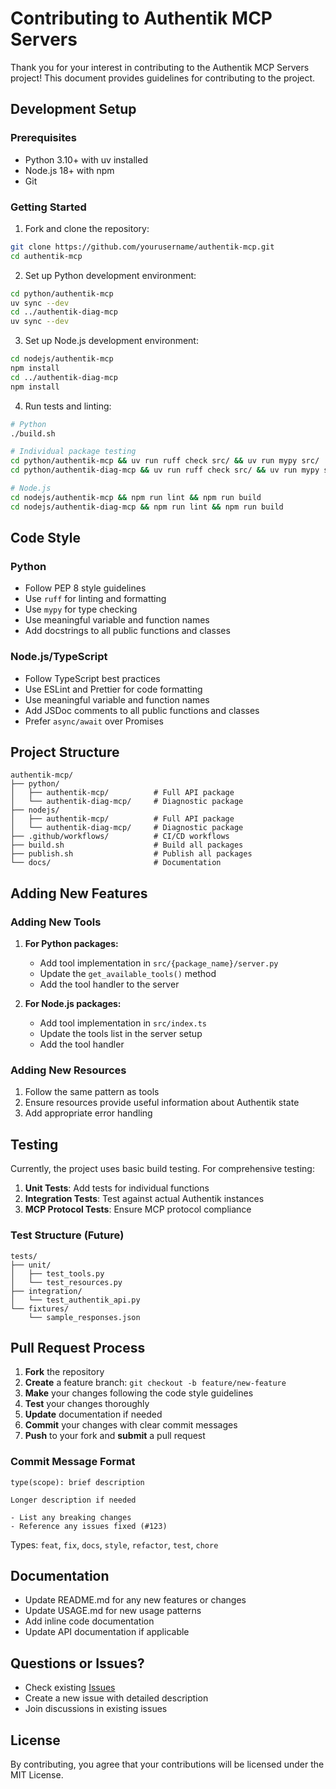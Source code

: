 # Contributing to Authentik MCP Servers

Thank you for your interest in contributing to the Authentik MCP Servers project! This document provides guidelines for contributing to the project.

## Development Setup

### Prerequisites
- Python 3.10+ with uv installed
- Node.js 18+ with npm
- Git

### Getting Started

1. Fork and clone the repository:
```bash
git clone https://github.com/yourusername/authentik-mcp.git
cd authentik-mcp
```

2. Set up Python development environment:
```bash
cd python/authentik-mcp
uv sync --dev
cd ../authentik-diag-mcp
uv sync --dev
```

3. Set up Node.js development environment:
```bash
cd nodejs/authentik-mcp
npm install
cd ../authentik-diag-mcp
npm install
```

4. Run tests and linting:
```bash
# Python
./build.sh

# Individual package testing
cd python/authentik-mcp && uv run ruff check src/ && uv run mypy src/
cd python/authentik-diag-mcp && uv run ruff check src/ && uv run mypy src/

# Node.js
cd nodejs/authentik-mcp && npm run lint && npm run build
cd nodejs/authentik-diag-mcp && npm run lint && npm run build
```

## Code Style

### Python
- Follow PEP 8 style guidelines
- Use `ruff` for linting and formatting
- Use `mypy` for type checking
- Use meaningful variable and function names
- Add docstrings to all public functions and classes

### Node.js/TypeScript
- Follow TypeScript best practices
- Use ESLint and Prettier for code formatting
- Use meaningful variable and function names
- Add JSDoc comments to all public functions and classes
- Prefer `async/await` over Promises

## Project Structure

```
authentik-mcp/
├── python/
│   ├── authentik-mcp/          # Full API package
│   └── authentik-diag-mcp/     # Diagnostic package
├── nodejs/
│   ├── authentik-mcp/          # Full API package
│   └── authentik-diag-mcp/     # Diagnostic package
├── .github/workflows/          # CI/CD workflows
├── build.sh                    # Build all packages
├── publish.sh                  # Publish all packages
└── docs/                       # Documentation
```

## Adding New Features

### Adding New Tools

1. **For Python packages:**
   - Add tool implementation in `src/{package_name}/server.py`
   - Update the `get_available_tools()` method
   - Add the tool handler to the server

2. **For Node.js packages:**
   - Add tool implementation in `src/index.ts`
   - Update the tools list in the server setup
   - Add the tool handler

### Adding New Resources

1. Follow the same pattern as tools
2. Ensure resources provide useful information about Authentik state
3. Add appropriate error handling

## Testing

Currently, the project uses basic build testing. For comprehensive testing:

1. **Unit Tests**: Add tests for individual functions
2. **Integration Tests**: Test against actual Authentik instances
3. **MCP Protocol Tests**: Ensure MCP protocol compliance

### Test Structure (Future)
```
tests/
├── unit/
│   ├── test_tools.py
│   └── test_resources.py
├── integration/
│   └── test_authentik_api.py
└── fixtures/
    └── sample_responses.json
```

## Pull Request Process

1. **Fork** the repository
2. **Create** a feature branch: `git checkout -b feature/new-feature`
3. **Make** your changes following the code style guidelines
4. **Test** your changes thoroughly
5. **Update** documentation if needed
6. **Commit** your changes with clear commit messages
7. **Push** to your fork and **submit** a pull request

### Commit Message Format
```
type(scope): brief description

Longer description if needed

- List any breaking changes
- Reference any issues fixed (#123)
```

Types: `feat`, `fix`, `docs`, `style`, `refactor`, `test`, `chore`

## Documentation

- Update README.md for any new features or changes
- Update USAGE.md for new usage patterns
- Add inline code documentation
- Update API documentation if applicable

## Questions or Issues?

- Check existing [Issues](https://github.com/yourusername/authentik-mcp/issues)
- Create a new issue with detailed description
- Join discussions in existing issues

## License

By contributing, you agree that your contributions will be licensed under the MIT License.
